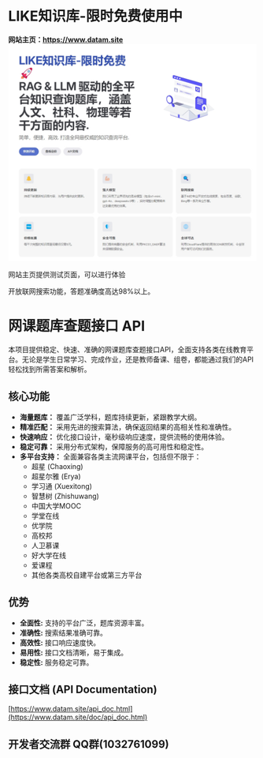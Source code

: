 # LIKE知识库-限时免费使用中
**网站主页：https://www.datam.site**
![主页图片](/index.jpeg)

网站主页提供测试页面，可以进行体验

开放联网搜索功能，答题准确度高达98%以上。

# 网课题库查题接口 API

本项目提供稳定、快速、准确的网课题库查题接口API，全面支持各类在线教育平台。无论是学生日常学习、完成作业，还是教师备课、组卷，都能通过我们的API轻松找到所需答案和解析。

## 核心功能

*   **海量题库：** 覆盖广泛学科，题库持续更新，紧跟教学大纲。
*   **精准匹配：** 采用先进的搜索算法，确保返回结果的高相关性和准确性。
*   **快速响应：** 优化接口设计，毫秒级响应速度，提供流畅的使用体验。
*   **稳定可靠：** 采用分布式架构，保障服务的高可用性和稳定性。
*   **多平台支持：** 全面兼容各类主流网课平台，包括但不限于：
    *   超星 (Chaoxing)
    *   超星尔雅 (Erya)
    *   学习通 (Xuexitong)
    *   智慧树 (Zhishuwang)
    *   中国大学MOOC
    *   学堂在线
    *   优学院
    *   高校邦
    *   人卫慕课
    *   好大学在线
    *   爱课程
    *   其他各类高校自建平台或第三方平台


## 优势

*   **全面性:** 支持的平台广泛，题库资源丰富。
*   **准确性:** 搜索结果准确可靠。
*   **高效性:** 接口响应速度快。
*   **易用性:** 接口文档清晰，易于集成。
*   **稳定性:** 服务稳定可靠。

## 接口文档 (API Documentation)

[https://www.datam.site/api_doc.html](https://www.datam.site/doc/api_doc.html)

## 开发者交流群 QQ群(1032761099)
